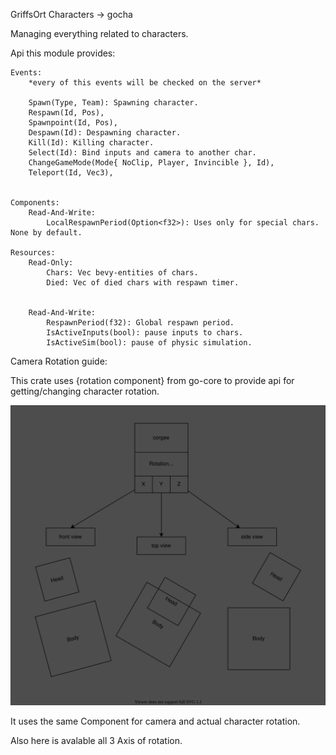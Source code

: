 GriffsOrt Characters -> gocha

Managing everything related to characters.

Api this module provides:

    Events:
        *every of this events will be checked on the server*

        Spawn(Type, Team): Spawning character.
        Respawn(Id, Pos),
        Spawnpoint(Id, Pos),
        Despawn(Id): Despawning character.
        Kill(Id): Killing character.
        Select(Id): Bind inputs and camera to another char.
        ChangeGameMode(Mode{ NoClip, Player, Invincible }, Id),
        Teleport(Id, Vec3),


    Components:
        Read-And-Write:
            LocalRespawnPeriod(Option<f32>): Uses only for special chars. None by default.

    Resources:
        Read-Only:
            Chars: Vec bevy-entities of chars.
            Died: Vec of died chars with respawn timer.


        Read-And-Write:
            RespawnPeriod(f32): Global respawn period.
            IsActiveInputs(bool): pause inputs to chars.
            IsActiveSim(bool): pause of physic simulation.

Camera Rotation guide:

This crate uses {rotation component} from go-core to provide api for getting/changing character rotation.

![My Diagram](docs/diagrams/rotation.drawio.svg)
        
It uses the same Component for camera and actual character rotation.

Also here is avalable all 3 Axis of rotation.
        

